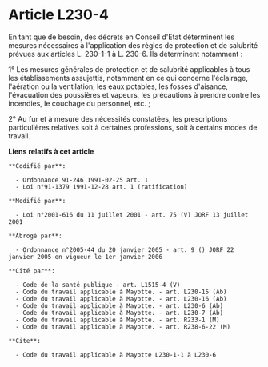 # Article L230-4

En tant que de besoin, des décrets en Conseil d'Etat déterminent les mesures nécessaires à l'application des règles de
protection et de salubrité prévues aux articles L. 230-1-1 à L. 230-6. Ils déterminent notamment :

1° Les mesures générales de protection et de salubrité applicables à tous les établissements assujettis, notamment en ce qui
concerne l'éclairage, l'aération ou la ventilation, les eaux potables, les fosses d'aisance, l'évacuation des poussières et
vapeurs, les précautions à prendre contre les incendies, le couchage du personnel, etc. ;

2° Au fur et à mesure des nécessités constatées, les prescriptions particulières relatives soit à certaines professions, soit
à certains modes de travail.

**Liens relatifs à cet article**

	**Codifié par**:

	  - Ordonnance 91-246 1991-02-25 art. 1
	  - Loi n°91-1379 1991-12-28 art. 1 (ratification)

	**Modifié par**:

	  - Loi n°2001-616 du 11 juillet 2001 - art. 75 (V) JORF 13 juillet 2001

	**Abrogé par**:

	  - Ordonnance n°2005-44 du 20 janvier 2005 - art. 9 () JORF 22 janvier 2005 en vigueur le 1er janvier 2006

	**Cité par**:

	  - Code de la santé publique - art. L1515-4 (V)
	  - Code du travail applicable à Mayotte. - art. L230-15 (Ab)
	  - Code du travail applicable à Mayotte. - art. L230-16 (Ab)
	  - Code du travail applicable à Mayotte. - art. L230-6 (Ab)
	  - Code du travail applicable à Mayotte. - art. L230-7 (Ab)
	  - Code du travail applicable à Mayotte. - art. R233-1 (M)
	  - Code du travail applicable à Mayotte. - art. R238-6-22 (M)

	**Cite**:

	  - Code du travail applicable à Mayotte L230-1-1 à L230-6
